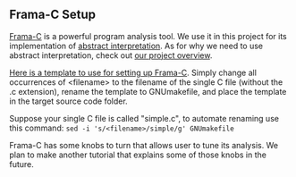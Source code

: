 ## Frama-C Setup

[Frama-C](https://frama-c.com/) is a powerful program analysis tool. We use it in this project for its implementation of [abstract interpretation](https://www.di.ens.fr/~cousot/AI/IntroAbsInt.html). As for why we need to use abstract interpretation, check out [our project overview](README.md).

[Here is a template to use for setting up Frama-C](GNUmakefile_template). Simply change all occurrences of \<filename\> to the filename of the single C file (without the .c extension), rename the template to GNUmakefile, and place the template in the target source code folder.

Suppose your single C file is called "simple.c", to automate renaming use this command: `sed -i 's/<filename>/simple/g' GNUmakefile`

Frama-C has some knobs to turn that allows user to tune its analysis. We plan to make another tutorial that explains some of those knobs in the future.  
